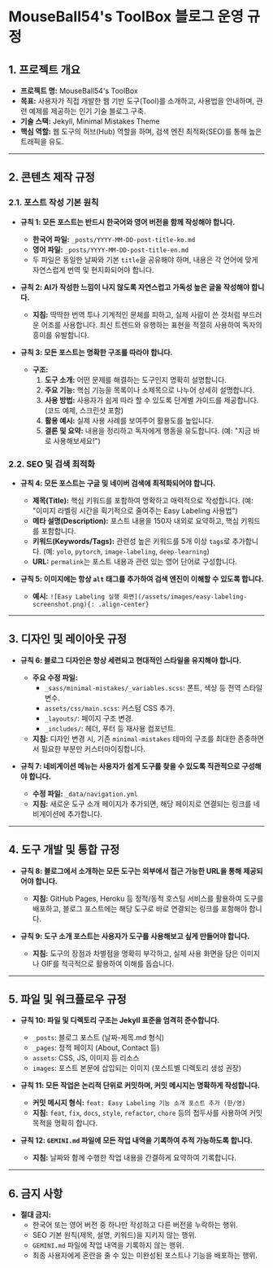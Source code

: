 # MouseBall54's ToolBox 블로그 운영 규정

## 1. 프로젝트 개요

- **프로젝트 명:** MouseBall54's ToolBox
- **목표:** 사용자가 직접 개발한 웹 기반 도구(Tool)를 소개하고, 사용법을 안내하며, 관련 예제를 제공하는 인기 기술 블로그 구축.
- **기술 스택:** Jekyll, Minimal Mistakes Theme
- **핵심 역할:** 웹 도구의 허브(Hub) 역할을 하며, 검색 엔진 최적화(SEO)를 통해 높은 트래픽을 유도.

---

## 2. 콘텐츠 제작 규정

### 2.1. 포스트 작성 기본 원칙

- **규칙 1: 모든 포스트는 반드시 한국어와 영어 버전을 함께 작성해야 합니다.**
  - **한국어 파일:** `_posts/YYYY-MM-DD-post-title-ko.md`
  - **영어 파일:** `_posts/YYYY-MM-DD-post-title-en.md`
  - 두 파일은 동일한 날짜와 기본 `title`을 공유해야 하며, 내용은 각 언어에 맞게 자연스럽게 번역 및 현지화되어야 합니다.

- **규칙 2: AI가 작성한 느낌이 나지 않도록 자연스럽고 가독성 높은 글을 작성해야 합니다.**
  - **지침:** 딱딱한 번역 투나 기계적인 문체를 피하고, 실제 사람이 쓴 것처럼 부드러운 어조를 사용합니다. 최신 트렌드와 유행하는 표현을 적절히 사용하여 독자의 흥미를 유발합니다.

- **규칙 3: 모든 포스트는 명확한 구조를 따라야 합니다.**
  - **구조:**
    1.  **도구 소개:** 어떤 문제를 해결하는 도구인지 명확히 설명합니다.
    2.  **주요 기능:** 핵심 기능을 목록이나 소제목으로 나누어 상세히 설명합니다.
    3.  **사용 방법:** 사용자가 쉽게 따라 할 수 있도록 단계별 가이드를 제공합니다. (코드 예제, 스크린샷 포함)
    4.  **활용 예시:** 실제 사용 사례를 보여주어 활용도를 높입니다.
    5.  **결론 및 요약:** 내용을 정리하고 독자에게 행동을 유도합니다. (예: "지금 바로 사용해보세요!")

### 2.2. SEO 및 검색 최적화

- **규칙 4: 모든 포스트는 구글 및 네이버 검색에 최적화되어야 합니다.**
  - **제목(Title):** 핵심 키워드를 포함하여 명확하고 매력적으로 작성합니다. (예: "이미지 라벨링 시간을 획기적으로 줄여주는 Easy Labeling 사용법")
  - **메타 설명(Description):** 포스트 내용을 150자 내외로 요약하고, 핵심 키워드를 포함합니다.
  - **키워드(Keywords/Tags):** 관련성 높은 키워드를 5개 이상 `tags`로 추가합니다. (예: `yolo`, `pytorch`, `image-labeling`, `deep-learning`)
  - **URL:** `permalink`는 포스트 내용과 관련 있는 영어 단어로 구성합니다.

- **규칙 5: 이미지에는 항상 `alt` 태그를 추가하여 검색 엔진이 이해할 수 있도록 합니다.**
  - **예시:** `![Easy Labeling 실행 화면](/assets/images/easy-labeling-screenshot.png){: .align-center}`

---

## 3. 디자인 및 레이아웃 규정

- **규칙 6: 블로그 디자인은 항상 세련되고 현대적인 스타일을 유지해야 합니다.**
  - **주요 수정 파일:**
    - `_sass/minimal-mistakes/_variables.scss`: 폰트, 색상 등 전역 스타일 변수.
    - `assets/css/main.scss`: 커스텀 CSS 추가.
    - `_layouts/`: 페이지 구조 변경.
    - `_includes/`: 헤더, 푸터 등 재사용 컴포넌트.
  - **지침:** 디자인 변경 시, 기존 `minimal-mistakes` 테마의 구조를 최대한 존중하면서 필요한 부분만 커스터마이징합니다.

- **규칙 7: 네비게이션 메뉴는 사용자가 쉽게 도구를 찾을 수 있도록 직관적으로 구성해야 합니다.**
  - **수정 파일:** `_data/navigation.yml`
  - **지침:** 새로운 도구 소개 페이지가 추가되면, 해당 페이지로 연결되는 링크를 네비게이션에 추가합니다.

---

## 4. 도구 개발 및 통합 규정

- **규칙 8: 블로그에서 소개하는 모든 도구는 외부에서 접근 가능한 URL을 통해 제공되어야 합니다.**
  - **지침:** GitHub Pages, Heroku 등 정적/동적 호스팅 서비스를 활용하여 도구를 배포하고, 블로그 포스트에는 해당 도구로 바로 연결되는 링크를 포함해야 합니다.

- **규칙 9: 도구 소개 포스트는 사용자가 도구를 사용해보고 싶게 만들어야 합니다.**
  - **지침:** 도구의 장점과 차별점을 명확히 부각하고, 실제 사용 화면을 담은 이미지나 GIF를 적극적으로 활용하여 이해를 돕습니다.

---

## 5. 파일 및 워크플로우 규정

- **규칙 10: 파일 및 디렉토리 구조는 Jekyll 표준을 엄격히 준수합니다.**
  - `_posts`: 블로그 포스트 (날짜-제목.md 형식)
  - `_pages`: 정적 페이지 (About, Contact 등)
  - `assets`: CSS, JS, 이미지 등 리소스
  - `images`: 포스트 본문에 삽입되는 이미지 (포스트별 디렉토리 생성 권장)

- **규칙 11: 모든 작업은 논리적 단위로 커밋하며, 커밋 메시지는 명확하게 작성합니다.**
  - **커밋 메시지 형식:** `feat: Easy Labeling 기능 소개 포스트 추가 (한/영)`
  - **지침:** `feat`, `fix`, `docs`, `style`, `refactor`, `chore` 등의 접두사를 사용하여 커밋 목적을 명확히 합니다.

- **규칙 12: `GEMINI.md` 파일에 모든 작업 내역을 기록하여 추적 가능하도록 합니다.**
  - **지침:** 날짜와 함께 수행한 작업 내용을 간결하게 요약하여 기록합니다.

---

## 6. 금지 사항

- **절대 금지:**
  - 한국어 또는 영어 버전 중 하나만 작성하고 다른 버전을 누락하는 행위.
  - SEO 기본 원칙(제목, 설명, 키워드)을 지키지 않는 행위.
  - `GEMINI.md` 파일에 작업 내역을 기록하지 않는 행위.
  - 최종 사용자에게 혼란을 줄 수 있는 미완성된 포스트나 기능을 배포하는 행위.

